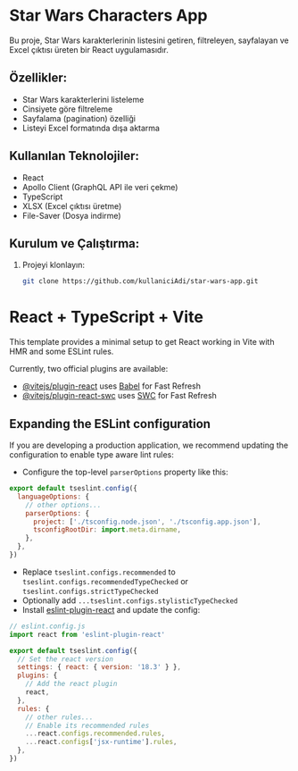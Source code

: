 # Star Wars Characters App

Bu proje, Star Wars karakterlerinin listesini getiren, filtreleyen, sayfalayan ve Excel çıktısı üreten bir React uygulamasıdır.

## Özellikler:
- Star Wars karakterlerini listeleme
- Cinsiyete göre filtreleme
- Sayfalama (pagination) özelliği
- Listeyi Excel formatında dışa aktarma

## Kullanılan Teknolojiler:
- React
- Apollo Client (GraphQL API ile veri çekme)
- TypeScript
- XLSX (Excel çıktısı üretme)
- File-Saver (Dosya indirme)

## Kurulum ve Çalıştırma:

1. Projeyi klonlayın:
   ```bash
   git clone https://github.com/kullaniciAdi/star-wars-app.git


# React + TypeScript + Vite

This template provides a minimal setup to get React working in Vite with HMR and some ESLint rules.

Currently, two official plugins are available:

- [@vitejs/plugin-react](https://github.com/vitejs/vite-plugin-react/blob/main/packages/plugin-react/README.md) uses [Babel](https://babeljs.io/) for Fast Refresh
- [@vitejs/plugin-react-swc](https://github.com/vitejs/vite-plugin-react-swc) uses [SWC](https://swc.rs/) for Fast Refresh

## Expanding the ESLint configuration

If you are developing a production application, we recommend updating the configuration to enable type aware lint rules:

- Configure the top-level `parserOptions` property like this:

```js
export default tseslint.config({
  languageOptions: {
    // other options...
    parserOptions: {
      project: ['./tsconfig.node.json', './tsconfig.app.json'],
      tsconfigRootDir: import.meta.dirname,
    },
  },
})
```

- Replace `tseslint.configs.recommended` to `tseslint.configs.recommendedTypeChecked` or `tseslint.configs.strictTypeChecked`
- Optionally add `...tseslint.configs.stylisticTypeChecked`
- Install [eslint-plugin-react](https://github.com/jsx-eslint/eslint-plugin-react) and update the config:

```js
// eslint.config.js
import react from 'eslint-plugin-react'

export default tseslint.config({
  // Set the react version
  settings: { react: { version: '18.3' } },
  plugins: {
    // Add the react plugin
    react,
  },
  rules: {
    // other rules...
    // Enable its recommended rules
    ...react.configs.recommended.rules,
    ...react.configs['jsx-runtime'].rules,
  },
})
```
